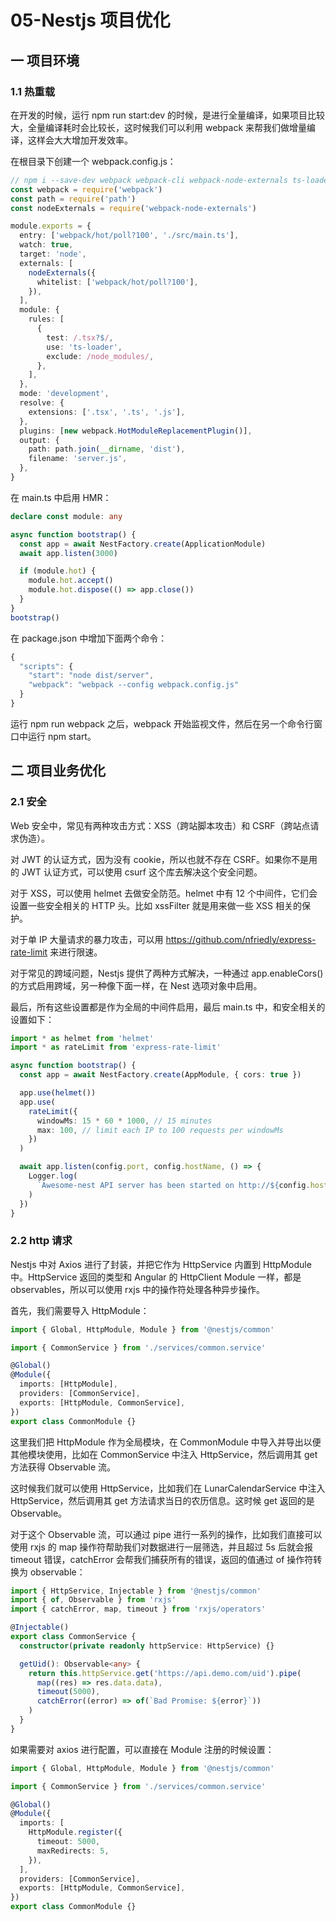 # 05-Nestjs 项目优化

## 一 项目环境

### 1.1 热重载

在开发的时候，运行 npm run start:dev 的时候，是进行全量编译，如果项目比较大，全量编译耗时会比较长，这时候我们可以利用 webpack 来帮我们做增量编译，这样会大大增加开发效率。

在根目录下创建一个 webpack.config.js：

```ts
// npm i --save-dev webpack webpack-cli webpack-node-externals ts-loader
const webpack = require('webpack')
const path = require('path')
const nodeExternals = require('webpack-node-externals')

module.exports = {
  entry: ['webpack/hot/poll?100', './src/main.ts'],
  watch: true,
  target: 'node',
  externals: [
    nodeExternals({
      whitelist: ['webpack/hot/poll?100'],
    }),
  ],
  module: {
    rules: [
      {
        test: /.tsx?$/,
        use: 'ts-loader',
        exclude: /node_modules/,
      },
    ],
  },
  mode: 'development',
  resolve: {
    extensions: ['.tsx', '.ts', '.js'],
  },
  plugins: [new webpack.HotModuleReplacementPlugin()],
  output: {
    path: path.join(__dirname, 'dist'),
    filename: 'server.js',
  },
}
```

在 main.ts 中启用 HMR：

```ts
declare const module: any

async function bootstrap() {
  const app = await NestFactory.create(ApplicationModule)
  await app.listen(3000)

  if (module.hot) {
    module.hot.accept()
    module.hot.dispose(() => app.close())
  }
}
bootstrap()
```

在 package.json 中增加下面两个命令：

```ts
{
  "scripts": {
    "start": "node dist/server",
    "webpack": "webpack --config webpack.config.js"
  }
}
```

运行 npm run webpack 之后，webpack 开始监视文件，然后在另一个命令行窗口中运行 npm start。

## 二 项目业务优化

### 2.1 安全

Web 安全中，常见有两种攻击方式：XSS（跨站脚本攻击）和 CSRF（跨站点请求伪造）。

对 JWT 的认证方式，因为没有 cookie，所以也就不存在 CSRF。如果你不是用的 JWT 认证方式，可以使用 csurf 这个库去解决这个安全问题。

对于 XSS，可以使用 helmet 去做安全防范。helmet 中有 12 个中间件，它们会设置一些安全相关的 HTTP 头。比如 xssFilter 就是用来做一些 XSS 相关的保护。

对于单 IP 大量请求的暴力攻击，可以用 <https://github.com/nfriedly/express-rate-limit> 来进行限速。

对于常见的跨域问题，Nestjs 提供了两种方式解决，一种通过 app.enableCors() 的方式启用跨域，另一种像下面一样，在 Nest 选项对象中启用。

最后，所有这些设置都是作为全局的中间件启用，最后 main.ts 中，和安全相关的设置如下：

```ts
import * as helmet from 'helmet'
import * as rateLimit from 'express-rate-limit'

async function bootstrap() {
  const app = await NestFactory.create(AppModule, { cors: true })

  app.use(helmet())
  app.use(
    rateLimit({
      windowMs: 15 * 60 * 1000, // 15 minutes
      max: 100, // limit each IP to 100 requests per windowMs
    })
  )

  await app.listen(config.port, config.hostName, () => {
    Logger.log(
      `Awesome-nest API server has been started on http://${config.hostName}:${config.port}`
    )
  })
}
```

### 2.2 http 请求

Nestjs 中对 Axios 进行了封装，并把它作为 HttpService 内置到 HttpModule 中。HttpService 返回的类型和 Angular 的 HttpClient Module 一样，都是 observables，所以可以使用 rxjs 中的操作符处理各种异步操作。

首先，我们需要导入 HttpModule：

```ts
import { Global, HttpModule, Module } from '@nestjs/common'

import { CommonService } from './services/common.service'

@Global()
@Module({
  imports: [HttpModule],
  providers: [CommonService],
  exports: [HttpModule, CommonService],
})
export class CommonModule {}
```

这里我们把 HttpModule 作为全局模块，在 CommonModule 中导入并导出以便其他模块使用，比如在 CommonService 中注入 HttpService，然后调用其 get 方法获得 Observable 流。

这时候我们就可以使用 HttpService，比如我们在 LunarCalendarService 中注入 HttpService，然后调用其 get 方法请求当日的农历信息。这时候 get 返回的是 Observable。

对于这个 Observable 流，可以通过 pipe 进行一系列的操作，比如我们直接可以使用 rxjs 的 map 操作符帮助我们对数据进行一层筛选，并且超过 5s 后就会报 timeout 错误，catchError 会帮我们捕获所有的错误，返回的值通过 of 操作符转换为 observable：

```ts
import { HttpService, Injectable } from '@nestjs/common'
import { of, Observable } from 'rxjs'
import { catchError, map, timeout } from 'rxjs/operators'

@Injectable()
export class CommonService {
  constructor(private readonly httpService: HttpService) {}

  getUid(): Observable<any> {
    return this.httpService.get('https://api.demo.com/uid').pipe(
      map((res) => res.data.data),
      timeout(5000),
      catchError((error) => of(`Bad Promise: ${error}`))
    )
  }
}
```

如果需要对 axios 进行配置，可以直接在 Module 注册的时候设置：

```ts
import { Global, HttpModule, Module } from '@nestjs/common'

import { CommonService } from './services/common.service'

@Global()
@Module({
  imports: [
    HttpModule.register({
      timeout: 5000,
      maxRedirects: 5,
    }),
  ],
  providers: [CommonService],
  exports: [HttpModule, CommonService],
})
export class CommonModule {}
```
